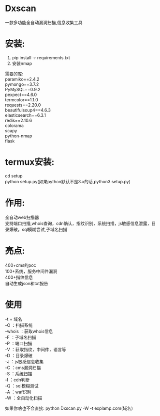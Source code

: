 # Dxscan  
一款多功能全自动漏洞扫描,信息收集工具 
# 安装:  
1.   pip install -r requirements.txt    
2.   安装nmap   
  
需要的库:  
paramiko==2.4.2  
pymongo==3.7.2  
PyMySQL==0.9.2  
pexpect==4.6.0  
termcolor==1.1.0  
requests==2.20.0  
beautifulsoup4==4.6.3  
elasticsearch==6.3.1  
redis==2.10.6  
colorama  
scapy  
python-nmap  
flask  
  
# termux安装:  
cd setup  
python setup.py(如果python默认不是3.x的话,python3 setup.py)  
# 作用:  
全自动web扫描器  
支持端口扫描,whois查询，cdn确认，指纹识别，系统扫描，js敏感信息泄露，目录爆破，sql模糊尝试,子域名扫描  
  
# 亮点:  
400+cms的poc  
100+系统，服务中间件漏洞  
400+指纹信息  
自动生成json和txt报告  
  
# 使用  
-t + 域名  
-O ：扫描系统  
-whois ：获取whois信息  
-F ：子域名扫描  
-P ：端口扫描  
-V ：获取指纹，中间件，语言等  
-D ：目录爆破  
-J ：js敏感信息收集  
-C ：cms漏洞扫描  
-S ：系统扫描  
-I ：cdn判断  
-Q ：sql模糊测试  
-A ：waf识别  
-W ：全自动化扫描  
  
如果你啥也不会直接: python Dxscan.py -W -t explamp.com(域名)  

